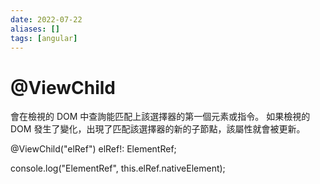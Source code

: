 ```yaml
---
date: 2022-07-22
aliases: []
tags: [angular]
---
```

# @ViewChild

會在檢視的 DOM 中查詢能匹配上該選擇器的第一個元素或指令。 如果檢視的 DOM 發生了變化，出現了匹配該選擇器的新的子節點，該屬性就會被更新。

@ViewChild("elRef") elRef!: ElementRef;

console.log("ElementRef", this.elRef.nativeElement);
